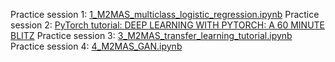 
Practice session 1: [1_M2MAS_multiclass_logistic_regression.ipynb](https://github.com/bgalerne/M2MAS_neural_networks/blob/main/1_M2MAS_multiclass_logistic_regression.ipynb)
Practice session 2: [PyTorch tutorial: DEEP LEARNING WITH PYTORCH: A 60 MINUTE BLITZ](https://pytorch.org/tutorials/beginner/deep_learning_60min_blitz.html)
Practice session 3: [3_M2MAS_transfer_learning_tutorial.ipynb](https://github.com/bgalerne/M2MAS_neural_networks/blob/main/3_M2MAS_transfer_learning_tutorial.ipynb)
Practice session 4: [4_M2MAS_GAN.ipynb](https://github.com/bgalerne/M2MAS_neural_networks/blob/main/4_M2MAS_GAN.ipynb)
